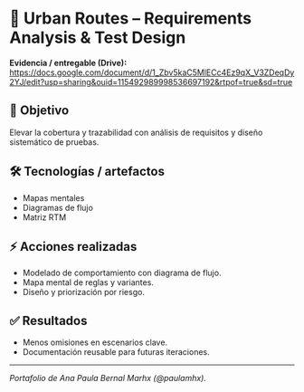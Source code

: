 # 🧩 Urban Routes – Requirements Analysis & Test Design

**Evidencia / entregable (Drive):** https://docs.google.com/document/d/1_Zbv5kaC5MlECc4Ez9qX_V3ZDeqDy2YJ/edit?usp=sharing&ouid=115492989998536697192&rtpof=true&sd=true

## 🎯 Objetivo
Elevar la cobertura y trazabilidad con análisis de requisitos y diseño sistemático de pruebas.

## 🛠️ Tecnologías / artefactos
- Mapas mentales
- Diagramas de flujo
- Matriz RTM

## ⚡ Acciones realizadas
- Modelado de comportamiento con diagrama de flujo.
- Mapa mental de reglas y variantes.
- Diseño y priorización por riesgo.

## ✅ Resultados
- Menos omisiones en escenarios clave.
- Documentación reusable para futuras iteraciones.

---
*Portafolio de Ana Paula Bernal Marhx (@paulamhx).*
